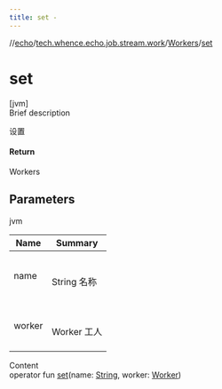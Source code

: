 ```yaml
---
title: set -
---
```

//[echo](../../index.md)/[tech.whence.echo.job.stream.work](../index.md)/[Workers](index.md)/[set](set.md)



# set  
[jvm]  
Brief description  


设置



#### Return  


Workers



## Parameters  
  
jvm  
  
|  Name|  Summary| 
|---|---|
| name| <br><br>String 名称<br><br>
| worker| <br><br>Worker 工人<br><br>
  
  
Content  
operator fun [set](set.md)(name: [String](https://kotlinlang.org/api/latest/jvm/stdlib/kotlin/-string/index.html), worker: [Worker](../-worker/index.md))  



